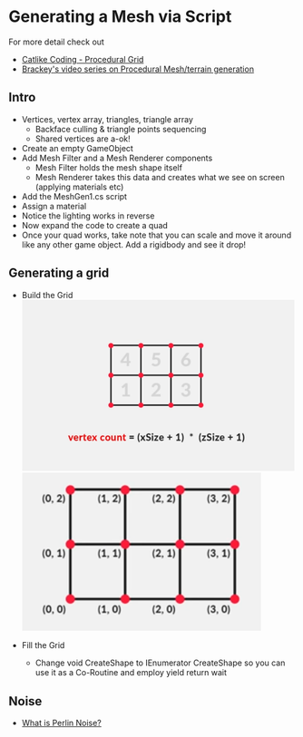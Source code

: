 # Generating a Mesh via Script

For more detail check out
  + [Catlike Coding - Procedural Grid](https://catlikecoding.com/unity/tutorials/procedural-grid/)
  + [Brackey's video series on Procedural Mesh/terrain generation](https://www.youtube.com/watch?v=eJEpeUH1EMg)

## Intro

+ Vertices, vertex array, triangles, triangle array
  + Backface culling & triangle points sequencing
  + Shared vertices are a-ok!
+ Create an empty GameObject
+ Add Mesh Filter and a Mesh Renderer components
  + Mesh Filter holds the mesh shape itself
  + Mesh Renderer takes this data and creates what we see on screen (applying materials etc)
+ Add the MeshGen1.cs script
+ Assign a material
+ Notice the lighting works in reverse
+ Now expand the code to create a quad
+ Once your quad works, take note that you can scale and move it around like any other game object. Add a rigidbody and see it drop!

## Generating a grid

+ Build the Grid
![how to calculate vertex count](meshgen-grid1.png)
![how to calculate vertex count](meshgen-grid2.png)

+ Fill the Grid
  + Change void CreateShape to IEnumerator CreateShape so you can use it as a Co-Routine and employ yield return wait

## Noise

+ [What is Perlin Noise?](https://youtu.be/H6FhG9VKhJg?t=119)
